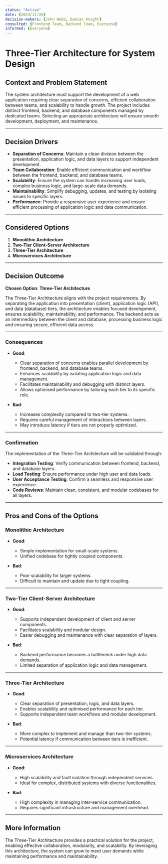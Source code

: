 ```yaml
---
status: "Active"
date: {2024/11/26}
decision-makers: {John Webb, Damian Knight}
consulted: {Frontend Team, Backend Team, Everyone}
informed: {Everyone}
---
```


# Three-Tier Architecture for System Design

## Context and Problem Statement

The system architecture must support the development of a web application requiring clear separation of concerns, efficient collaboration between teams, and scalability to handle growth. The project includes distinct frontend, backend, and database components managed by dedicated teams. Selecting an appropriate architecture will ensure smooth development, deployment, and maintenance.

---

## Decision Drivers

* **Separation of Concerns**: Maintain a clean division between the presentation, application logic, and data layers to support independent development.
* **Team Collaboration**: Enable efficient communication and workflow between the frontend, backend, and database teams.
* **Scalability**: Ensure the system can handle increasing user loads, complex business logic, and large-scale data demands.
* **Maintainability**: Simplify debugging, updates, and testing by isolating issues to specific layers.
* **Performance**: Provide a responsive user experience and ensure efficient processing of application logic and data communication.

---

## Considered Options

1. **Monolithic Architecture**  
2. **Two-Tier Client-Server Architecture**  
3. **Three-Tier Architecture**  
4. **Microservices Architecture**

---

## Decision Outcome

**Chosen Option**: **Three-Tier Architecture**

The Three-Tier Architecture aligns with the project requirements. By separating the application into presentation (client), application logic (API), and data (database) tiers, the architecture enables focused development, ensures scalability, maintainability, and performance. The backend acts as an intermediary between the client and database, processing business logic and ensuring secure, efficient data access.

---

### Consequences

* **Good**:  
  * Clear separation of concerns enables parallel development by frontend, backend, and database teams.  
  * Enhances scalability by isolating application logic and data management.  
  * Facilitates maintainability and debugging with distinct layers.  
  * Allows optimised performance by tailoring each tier to its specific role.

* **Bad**:  
  * Increases complexity compared to two-tier systems.  
  * Requires careful management of interactions between layers.  
  * May introduce latency if tiers are not properly optimized.

---

### Confirmation

The implementation of the Three-Tier Architecture will be validated through:  
- **Integration Testing**: Verify communication between frontend, backend, and database layers.  
- **Load Testing**: Ensure performance under high user and data loads.  
- **User Acceptance Testing**: Confirm a seamless and responsive user experience.  
- **Code Reviews**: Maintain clean, consistent, and modular codebases for all layers.

---

## Pros and Cons of the Options

### Monolithic Architecture

* **Good**:  
  * Simple implementation for small-scale systems.  
  * Unified codebase for tightly coupled components.  

* **Bad**:  
  * Poor scalability for larger systems.  
  * Difficult to maintain and update due to tight coupling.

---

### Two-Tier Client-Server Architecture

* **Good**:  
  * Supports independent development of client and server components.  
  * Facilitates scalability and modular design.  
  * Easier debugging and maintenance with clear separation of layers.

* **Bad**:  
  * Backend performance becomes a bottleneck under high data demands.  
  * Limited separation of application logic and data management.

---

### Three-Tier Architecture

* **Good**:  
  * Clear separation of presentation, logic, and data layers.  
  * Enables scalability and optimised performance for each tier.  
  * Supports independent team workflows and modular development.  

* **Bad**:  
  * More complex to implement and manage than two-tier systems.  
  * Potential latency if communication between tiers is inefficient.

---

### Microservices Architecture

* **Good**:  
  * High scalability and fault isolation through independent services.  
  * Ideal for complex, distributed systems with diverse functionalities.

* **Bad**:  
  * High complexity in managing inter-service communication.  
  * Requires significant infrastructure and management overhead.

---

## More Information

The Three-Tier Architecture provides a practical solution for the project, enabling effective collaboration, modularity, and scalability. By leveraging this architecture, the system can grow to meet user demands while maintaining performance and maintainability.
